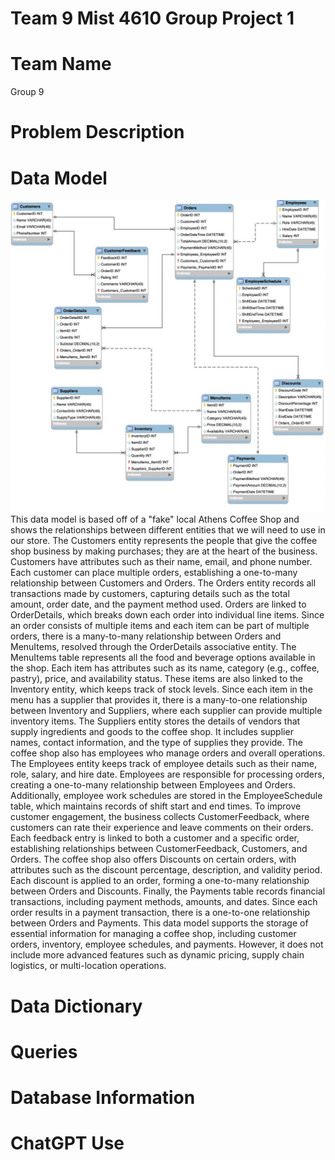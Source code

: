 # Team 9 Mist 4610 Group Project 1

# Team Name
Group 9

# Problem Description

# Data Model
![Datamodel](https://github.com/agd0221/MIST4610Project/blob/main/Image%203-18-25%20at%2011.46%20AM.jpeg)
This data model is based off of a "fake" local Athens Coffee Shop and shows the relationships between different entities that we will need to use in our store. The Customers entity represents the people that give the coffee shop business by making purchases; they are at the heart of the business. Customers have attributes such as their name, email, and phone number. Each customer can place multiple orders, establishing a one-to-many relationship between Customers and Orders.
The Orders entity records all transactions made by customers, capturing details such as the total amount, order date, and the payment method used. Orders are linked to OrderDetails, which breaks down each order into individual line items. Since an order consists of multiple items and each item can be part of multiple orders, there is a many-to-many relationship between Orders and MenuItems, resolved through the OrderDetails associative entity.
The MenuItems table represents all the food and beverage options available in the shop. Each item has attributes such as its name, category (e.g., coffee, pastry), price, and availability status. These items are also linked to the Inventory entity, which keeps track of stock levels. Since each item in the menu has a supplier that provides it, there is a many-to-one relationship between Inventory and Suppliers, where each supplier can provide multiple inventory items.
The Suppliers entity stores the details of vendors that supply ingredients and goods to the coffee shop. It includes supplier names, contact information, and the type of supplies they provide.
The coffee shop also has employees who manage orders and overall operations. The Employees entity keeps track of employee details such as their name, role, salary, and hire date. Employees are responsible for processing orders, creating a one-to-many relationship between Employees and Orders. Additionally, employee work schedules are stored in the EmployeeSchedule table, which maintains records of shift start and end times.
To improve customer engagement, the business collects CustomerFeedback, where customers can rate their experience and leave comments on their orders. Each feedback entry is linked to both a customer and a specific order, establishing relationships between CustomerFeedback, Customers, and Orders.
The coffee shop also offers Discounts on certain orders, with attributes such as the discount percentage, description, and validity period. Each discount is applied to an order, forming a one-to-many relationship between Orders and Discounts.
Finally, the Payments table records financial transactions, including payment methods, amounts, and dates. Since each order results in a payment transaction, there is a one-to-one relationship between Orders and Payments.
This data model supports the storage of essential information for managing a coffee shop, including customer orders, inventory, employee schedules, and payments. However, it does not include more advanced features such as dynamic pricing, supply chain logistics, or multi-location operations.

# Data Dictionary


# Queries

# Database Information


# ChatGPT Use
